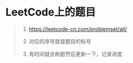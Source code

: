 # LeetCode上的题目

> 1. https://leetcode-cn.com/problemset/all/ 
>
> 2. 对应的序号就是题目的标号
>
> 3. 有时间就会刷题然后更新一下，记录进度